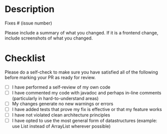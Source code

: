 # Description

Fixes # (issue number)

Please include a summary of what you changed. If it is a frontend change, include screenshots of what you changed. 

# Checklist
Please do a self-check to make sure you have satisfied all of the following before marking your PR as ready for review.
- [ ] I have performed a self-review of my own code
- [ ] I have commented my code with javadoc and perhaps in-line comments (particularly in hard-to-understand areas)
- [ ] My changes generate no new warnings or errors
- [ ] I have added tests that prove my fix is effective or that my feature works
- [ ] I have not violated clean architecture principles
- [ ] I have opted to use the most general form of datastructures (example: use List instead of ArrayList wherever possible)
